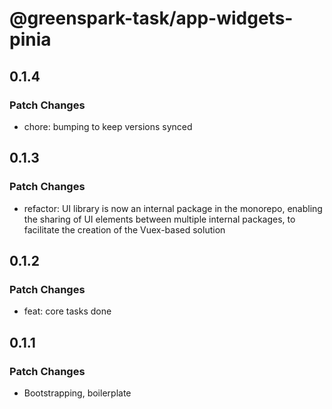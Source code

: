 # @greenspark-task/app-widgets-pinia

## 0.1.4

### Patch Changes

- chore: bumping to keep versions synced

## 0.1.3

### Patch Changes

- refactor: UI library is now an internal package in the monorepo, enabling the sharing of UI elements between multiple internal packages, to facilitate the creation of the Vuex-based solution

## 0.1.2

### Patch Changes

- feat: core tasks done

## 0.1.1

### Patch Changes

- Bootstrapping, boilerplate
